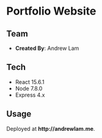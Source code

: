 # Portfolio Website

## Team

  - __Created By__: Andrew Lam

## Tech

- React 15.6.1
- Node 7.8.0
- Express 4.x

## Usage

Deployed at __http://andrewlam.me__.
